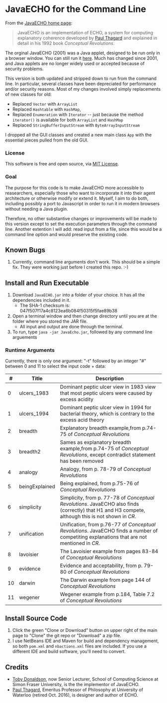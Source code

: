 # JavaECHO for the Command Line

From the [JavaECHO home page](http://cogsci.uwaterloo.ca/JavaECHO/jecho.html):

> JavaECHO is an implementation of ECHO, a system for computing explanatory coherence developed by [Paul Thagard](http://cogsci.uwaterloo.ca/Biographies/pault.html) and explained in detail in his 1992 book *Conceptual Revolutions*.

The orginal JavaECHO (2001) was a Java applet, designed to be run only in a browser window. You can still run it [here](http://cogsci.uwaterloo.ca/JavaECHO/echoApplet.html). Much has changed since 2001, and Java applets are no longer widely used or accepted because of security problems. 

This version is both updated and stripped down to run from the command line. In particular, several classes have been depreciated for performance and/or security reasons.  Most of my changes involved simply replacements of new classes for old:

- Replaced `Vector` with `ArrayList`
- Replaced `Hashtable` with `HashMap`, 
- Replaced `Enumeration` with `Iterator` -- just because the method `iterator()` is available for both `ArrayList` and `HashMap`
- Replaced `StringBufferInputStream` with `ByteArrayInputStream`

I dropped all the GUI classes and created a new main class `App` with the essential pieces pulled from the old GUI.

### License

This software is free and open source, via [MIT License](https://github.com/russellcameronthomas/JavaECHO_command_line/blob/master/LICENCE.txt).

### Goal
The purpose for this code is to make JavaECHO more accessible to reasearchers, especially those who want to incorporate it into their agent architecture or otherwise modify or extend it.  Myself, I aim to do both, including possibly a port to Javascript in order to run it in modern browsers without needing a Java plugin.

Therefore, no other substantive changes or improvements will be made to this version except to set the execution parameters through the command line. Another extention I will add: read input from a file, since this would be a command line option and would preserve the existing code.

## Known Bugs

1. Currently, command line arguments don't work. This should be a simple fix. They were working just before I created this repo. :-)

## Install and Run Executable

1. Download `JavaECHO.jar` into a folder of your choice. It has all the dependencies included in it.
    - The SHA-1 checksum is: 047f507f17a4c8123ea6b084f50315f5fae89b38
2. Open a terminal window and then change directory until you are at the folder where you stored the JAR file.
    - All input and output are done through the terminal.
3. To run, type `java -jar JavaEcho.jar`, followed by any command line arguements

### Runtime Arguments
Currently, there is only one argument: "-t" followed by an integer "#" between 0 and 11 to select the input code + data:
    
| #  | Title | Description |
| ------------- | ------------- | ------------- |
| 0 | ulcers_1983  | Dominant peptic ulcer view in 1983 view that most peptic ulcers were caused by excess acidity  |
| 1 | ulcers_1994 |  Dominant peptic ulcer view in 1994 for bacterial theory, which is contrary to the excess acid theory |
| 2 | breadth | Explanatory breadth example,from p.74- 75 of *Conceptual Revolutions* |
| 3 | breadth2 | Sames as explanatory breadth example,from p.74-75 of *Conceptual Revolutions*, except contradict statement has been removed |
| 4 | analogy | Analogy, from p. 78-79 of *Conceptual Revolutions* |
| 5 | beingExplained | Being explained, from p.75-76 of *Conceptual Revolutions* |
| 6 | simplicity | Simplicity, from p. 77-78 of *Conceptual Revolutions*. JavaECHO also finds (correctly) that H1 and H3 compete, although this is not shown in *CR*. |
| 7 | unification | Unification, from p.76-77 of *Conceptual Revolutions*. JavaECHO finds a number of competiting explanations that are not mentioned in *CR*. |
| 8 | lavoisier | The Lavoisier example from pages 83-84 of *Conceptual Revolutions* |
| 9 | evidence | Evidence and acceptability, from p. 79-80 of *Conceptual Revolutions* |
| 10 | darwin | The Darwin example from page 144 of *Conceptual Revolutions* |
| 11 | wegener | Wegener example from p.184, Table 7.2 of *Conceptual Revolutions* |

## Install Source Code
1. Click the green "Clone or Download" button on upper right of the main page to "Clone" the git repo or "Download" a zip file.
2. I use NetBeans IDE and Maven for build and dependency management, so both `pom.xml` and `nbactions.xml` files are included. If you use a different IDE and build software, you'll need to convert.

## Credits

- [Toby Donaldson](https://www.sfu.ca/computing/people/faculty/tobydonaldson.html), now Senior Lecturer, School of Computing Science at Simon Fraser University, is the the implementor of JavaECHO. 
- [Paul Thagard](http://cogsci.uwaterloo.ca/Biographies/pault.html), Emeritus Professor of Philosophy at University of Waterloo (retired Oct. 2016), is designer and author of ECHO.
    
    
